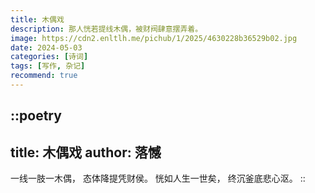 ```yaml
---
title: 木偶戏
description: 那人恍若提线木偶，被财阀肆意摆弄着。
image: https://cdn2.enltlh.me/pichub/1/2025/4630228b36529b02.jpg
date: 2024-05-03
categories: [诗词]
tags: [写作, 杂记]
recommend: true
---
```


::poetry
---
title: 木偶戏
author: 落憾
---
一线一肢一木偶，
态体降提凭财侯。
恍如人生一世矣，
终沉釜底悲心沤。
::